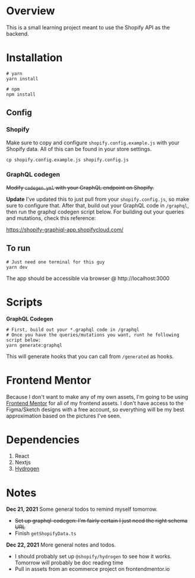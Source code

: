 # Overview
This is a small learning project meant to use the Shopify API as the backend.

# Installation
```
# yarn
yarn install

# npm
npm install
```

## Config
### Shopify
Make sure to copy and configure `shopify.config.example.js` with your Shopify
data. All of this can be found in your store settings.
```
cp shopify.config.example.js shopify.config.js
```
### GraphQL codegen
~~Modify `codegen.yml` with your GraphQL endpoint on Shopify.~~

**Update** I've updated this to just pull from your `shopify.config.js`, so 
make sure to configure that. After that, build out your GraphQL code in 
`/graphql`, then run the graphql codegen script below. For building out your
queries and mutations, check this reference:

https://shopify-graphiql-app.shopifycloud.com/

## To run
```
# Just need one terminal for this guy
yarn dev
```

The app should be accessible via browser @ http://localhost:3000

# Scripts
**GraphQL Codegen**
```
# First, build out your *.graphql code in /graphql
# Once you have the queries/mutations you want, runt he following script below:
yarn generate:graphql
```
This will generate hooks that you can call from `/generated` as hooks.

# Frontend Mentor
Because I don't want to make any of my own assets, I'm going to be using
[Frontend Mentor](https://www.frontendmentor.io/challenges/ecommerce-product-page-UPsZ9MJp6) for all of my frontend assets. I don't have
access to the Figma/Sketch designs with a free account, so everything will be my
best approximation based on the pictures I've seen.

# Dependencies 
1. React
2. Nextjs
3. [Hydrogen](https://shopify.dev/custom-storefronts/hydrogen/getting-started/create)

# Notes
**Dec 21, 2021** Some general todos to remind myself tomorrow.
- ~~Set up graphql-codegen: I'm fairly certain I just need the right schema URL~~
- Finish `getShopifyData.ts`

**Dec 22, 2021** More general notes and todos.
- I should probably set up `@shopify/hydrogen` to see how it works. Tomorrow
will probably be doc reading time
- Pull in assets from an ecommerce project on frontendmentor.io